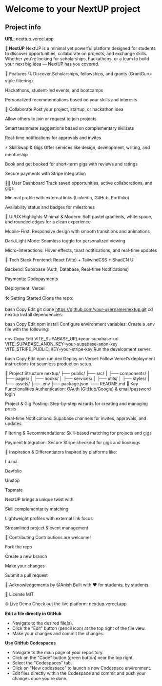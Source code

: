 # Welcome to your NextUP project

## Project info

**URL**: nexttup.vercel.app

**🌟 NextUP**
NextUP is a minimal yet powerful platform designed for students to discover opportunities, collaborate on projects, and exchange skills. Whether you're looking for scholarships, hackathons, or a team to build your next big idea — NextUP has you covered.

🚀 Features
🔍 Discover
Scholarships, fellowships, and grants (GrantGuru-style filtering)

Hackathons, student-led events, and bootcamps

Personalized recommendations based on your skills and interests

🤝 Collaborate
Post your project, startup, or hackathon idea

Allow others to join or request to join projects

Smart teammate suggestions based on complementary skillsets

Real-time notifications for approvals and invites

⚡ SkillSwap & Gigs
Offer services like design, development, writing, and mentorship

Book and get booked for short-term gigs with reviews and ratings

Secure payments with Stripe integration

🧑‍🎓 User Dashboard
Track saved opportunities, active collaborations, and gigs

Minimal profile with external links (LinkedIn, GitHub, Portfolio)

Availability status and badges for milestones

🎨 UI/UX Highlights
Minimal & Modern: Soft pastel gradients, white space, and rounded edges for a clean experience

Mobile-First: Responsive design with smooth transitions and animations

Dark/Light Mode: Seamless toggle for personalized viewing

Micro-Interactions: Hover effects, toast notifications, and real-time updates

🔧 Tech Stack
Frontend: React (Vite) + TailwindCSS + ShadCN UI

Backend: Supabase (Auth, Database, Real-time Notifications)

Payments: Dodopayments

Deployment: Vercel

🛠️ Getting Started
Clone the repo:

bash
Copy
Edit
git clone https://github.com/your-username/nextup.git
cd nextup
Install dependencies:

bash
Copy
Edit
npm install
Configure environment variables: Create a .env file with the following:

env
Copy
Edit
VITE_SUPABASE_URL=your-supabase-url
VITE_SUPABASE_ANON_KEY=your-supabase-anon-key
VITE_STRIPE_PUBLIC_KEY=your-stripe-key
Run the development server:

bash
Copy
Edit
npm run dev
Deploy on Vercel:
Follow Vercel’s deployment instructions for seamless production setup.

📂 Project Structure
nextup/
├── public/
├── src/
│   ├── components/
│   ├── pages/
│   ├── hooks/
│   ├── services/
│   ├── utils/
│   ├── styles/
│   └── assets/
├── .env
├── package.json
└── README.md
🔑 Key Functionalities
Authentication: OAuth (GitHub/Google) & email/password login

Project & Gig Posting: Step-by-step wizards for creating and managing posts

Real-time Notifications: Supabase channels for invites, approvals, and updates

Filtering & Recommendations: Skill-based matching for projects and gigs

Payment Integration: Secure Stripe checkout for gigs and bookings

📌 Inspiration & Differentiators
Inspired by platforms like:

Lu.ma

Devfolio

Unstop

Topmate

NextUP brings a unique twist with:

Skill complementarity matching

Lightweight profiles with external link focus

Streamlined project & event management

📣 Contributing
Contributions are welcome!

Fork the repo

Create a new branch

Make your changes

Submit a pull request

🙌 Acknowledgements
by @Anish
Built with ❤️ for students, by students.

📄 License
MIT

🌐 Live Demo
Check out the live platform: nexttup.vercel.app

**Edit a file directly in GitHub**

- Navigate to the desired file(s).
- Click the "Edit" button (pencil icon) at the top right of the file view.
- Make your changes and commit the changes.

**Use GitHub Codespaces**

- Navigate to the main page of your repository.
- Click on the "Code" button (green button) near the top right.
- Select the "Codespaces" tab.
- Click on "New codespace" to launch a new Codespace environment.
- Edit files directly within the Codespace and commit and push your changes once you're done.
